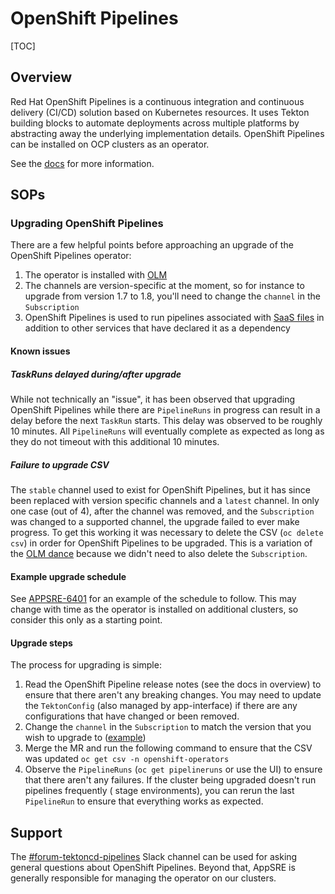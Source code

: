 # OpenShift Pipelines

[TOC]

## Overview

Red Hat OpenShift Pipelines is a continuous integration and continuous
delivery (CI/CD) solution based on Kubernetes resources. It uses Tekton building blocks
to automate deployments across multiple platforms by abstracting away the underlying
implementation details. OpenShift Pipelines can be installed on OCP clusters as an
operator.

See
the [docs](https://docs.openshift.com/container-platform/4.11/cicd/pipelines/understanding-openshift-pipelines.html)
for more information.

## SOPs

### Upgrading OpenShift Pipelines

There are a few helpful points before approaching an upgrade of the OpenShift Pipelines
operator:

1. The operator is installed with [OLM](https://olm.operatorframework.io/docs/)
2. The channels are version-specific at the moment, so for instance to upgrade from
   version 1.7 to 1.8, you'll need to change the `channel` in the `Subscription`
3. OpenShift Pipelines is used to run pipelines associated
   with [SaaS files](/docs/app-sre/continuous-delivery-in-app-interface.md) in addition
   to other services that have declared it as a dependency

#### Known issues

##### TaskRuns delayed during/after upgrade

While not technically an "issue", it has been observed that upgrading OpenShift
Pipelines while there are `PipelineRuns` in progress can result in a delay before the
next `TaskRun` starts. This delay was observed to be roughly 10 minutes.
All `PipelineRuns` will eventually complete as expected as long as they do not timeout
with this additional 10 minutes.

##### Failure to upgrade CSV

The `stable` channel used to exist for OpenShift Pipelines, but it has since been
replaced with version specific channels and a `latest` channel. In only one case
(out of 4), after the channel was removed, and the `Subscription` was changed to a
supported channel, the upgrade failed to ever make progress. To get this working it was
necessary to delete the CSV (`oc delete csv`) in order for OpenShift Pipelines to be
upgraded. This is a variation of the [OLM dance](/docs/app-sre/olm-troubleshooting.md)
because we didn't need to also delete the `Subscription`.

#### Example upgrade schedule

See [APPSRE-6401](https://issues.redhat.com/browse/APPSRE-6401) for an example of the
schedule to follow. This may change with time as the operator is installed on additional
clusters, so consider this only as a starting point.

#### Upgrade steps

The process for upgrading is simple:

1. Read the OpenShift Pipeline release notes (see the docs in overview) to ensure that
   there aren't any breaking changes. You may need to update the `TektonConfig` (also
   managed by app-interface) if there are any configurations that have changed or been
   removed.
2. Change the `channel` in the `Subscription` to match the version that you wish to
   upgrade
   to ([example](/resources/tekton/openshift-pipelines-operator-rh-1-7.subscription.yaml))
3. Merge the MR and run the following command to ensure that the CSV was
   updated `oc get csv -n openshift-operators`
4. Observe the `PipelineRuns` (`oc get pipelineruns` or use the UI) to ensure that there
   aren't any failures. If the cluster being upgraded doesn't run pipelines frequently (
   stage environments), you can rerun the last `PipelineRun` to ensure that everything
   works as expected.

## Support

The [#forum-tektoncd-pipelines](https://coreos.slack.com/archives/CSPS1077U) Slack
channel can be used for asking general questions about OpenShift Pipelines. Beyond that,
AppSRE is generally responsible for managing the operator on our clusters.
